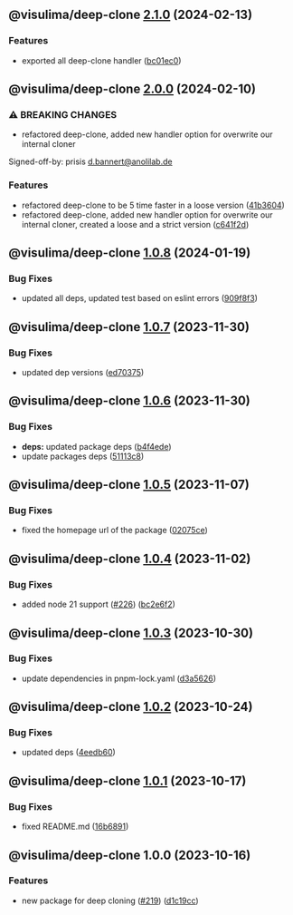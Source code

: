 ## @visulima/deep-clone [2.1.0](https://github.com/visulima/visulima/compare/@visulima/deep-clone@2.0.0...@visulima/deep-clone@2.1.0) (2024-02-13)


### Features

* exported all deep-clone handler ([bc01ec0](https://github.com/visulima/visulima/commit/bc01ec06130f42644d84730295cac89f04f48c9a))

## @visulima/deep-clone [2.0.0](https://github.com/visulima/visulima/compare/@visulima/deep-clone@1.0.8...@visulima/deep-clone@2.0.0) (2024-02-10)


### ⚠ BREAKING CHANGES

* refactored deep-clone, added new handler option for overwrite our internal cloner

Signed-off-by: prisis <d.bannert@anolilab.de>

### Features

* refactored deep-clone to be 5 time faster in a loose version ([41b3604](https://github.com/visulima/visulima/commit/41b3604ad46a8021fb51fe0cabf207ed7002a231))
* refactored deep-clone, added new handler option for overwrite our internal cloner, created a loose and a strict version ([c641f2d](https://github.com/visulima/visulima/commit/c641f2dc8d07c7d25fd623a22cc4430a39fdd38d))

## @visulima/deep-clone [1.0.8](https://github.com/visulima/visulima/compare/@visulima/deep-clone@1.0.7...@visulima/deep-clone@1.0.8) (2024-01-19)


### Bug Fixes

* updated all deps, updated test based on eslint errors ([909f8f3](https://github.com/visulima/visulima/commit/909f8f384804d7ef140354ab44f867532dbc9847))

## @visulima/deep-clone [1.0.7](https://github.com/visulima/visulima/compare/@visulima/deep-clone@1.0.6...@visulima/deep-clone@1.0.7) (2023-11-30)


### Bug Fixes

* updated dep versions ([ed70375](https://github.com/visulima/visulima/commit/ed7037584477dbda4a8a6405a1104876e8a6c703))

## @visulima/deep-clone [1.0.6](https://github.com/visulima/visulima/compare/@visulima/deep-clone@1.0.5...@visulima/deep-clone@1.0.6) (2023-11-30)


### Bug Fixes

* **deps:** updated package deps ([b4f4ede](https://github.com/visulima/visulima/commit/b4f4eded7bbded62b341ade0017ab357336f3af2))
* update packages deps ([51113c8](https://github.com/visulima/visulima/commit/51113c88f608c517ebecee8f63086636722d2de2))

## @visulima/deep-clone [1.0.5](https://github.com/visulima/visulima/compare/@visulima/deep-clone@1.0.4...@visulima/deep-clone@1.0.5) (2023-11-07)


### Bug Fixes

* fixed the homepage url of the package ([02075ce](https://github.com/visulima/visulima/commit/02075ce997d62c1caf79690b32dd2f931e64bebe))

## @visulima/deep-clone [1.0.4](https://github.com/visulima/visulima/compare/@visulima/deep-clone@1.0.3...@visulima/deep-clone@1.0.4) (2023-11-02)


### Bug Fixes

* added node 21 support ([#226](https://github.com/visulima/visulima/issues/226)) ([bc2e6f2](https://github.com/visulima/visulima/commit/bc2e6f2ca6652c11c9fde8d52912492b5fcc502e))

## @visulima/deep-clone [1.0.3](https://github.com/visulima/visulima/compare/@visulima/deep-clone@1.0.2...@visulima/deep-clone@1.0.3) (2023-10-30)


### Bug Fixes

* update dependencies in pnpm-lock.yaml ([d3a5626](https://github.com/visulima/visulima/commit/d3a5626d2c751c3e14f592db62b583b28046dcc7))

## @visulima/deep-clone [1.0.2](https://github.com/visulima/visulima/compare/@visulima/deep-clone@1.0.1...@visulima/deep-clone@1.0.2) (2023-10-24)


### Bug Fixes

* updated deps ([4eedb60](https://github.com/visulima/visulima/commit/4eedb604c4f78cf331195e2c053dc72e1c6cf9ad))

## @visulima/deep-clone [1.0.1](https://github.com/visulima/visulima/compare/@visulima/deep-clone@1.0.0...@visulima/deep-clone@1.0.1) (2023-10-17)


### Bug Fixes

* fixed README.md ([16b6891](https://github.com/visulima/visulima/commit/16b6891c10cc5cdfeb571ce4ecd816d9c6d871ca))

## @visulima/deep-clone 1.0.0 (2023-10-16)


### Features

* new package for deep cloning ([#219](https://github.com/visulima/visulima/issues/219)) ([d1c19cc](https://github.com/visulima/visulima/commit/d1c19cc9e91446d928649cf2a1f69a58b832c698))
